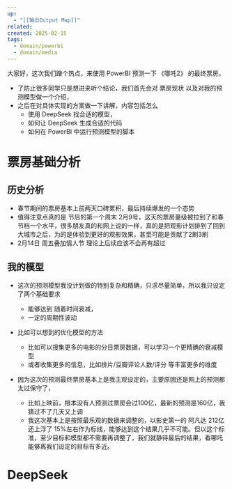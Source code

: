 ```yaml
---
up:
  - "[[输出Output Map]]"
related: 
created: 2025-02-15
tags:
  - domain/powerbi
  - domain/media
---
```


大家好，这次我们蹭个热点，来使用 PowerBI 预测一下 《哪吒2》 的最终票房。
- 了防止很多同学只是想进来听个结论，我们首先会对 票房现状 以及对我的预测模型做一个介绍，
- 之后在对具体实现的方案做一下讲解，内容包括怎么
	- 使用 DeepSeek 找合适的模型，
	- 如何让 DeepSeek 生成合适的代码
	- 如何在 PowerBI 中运行预测模型的脚本


# 票房基础分析


## 历史分析

- 春节期间的票房基本上前两天口碑累积，最后持续爆发的一个态势
- 值得注意点真的是 节后的第一个周末 2月9号，这天的票房量级被拉到了和春节档一个水平，很多朋友真的和网上说的一样，真的是把观影计划排到了回到大城市之后，为的是体验到更好的观影效果，甚至可能是贡献了2刷3刷
- 2月14日 周五叠加情人节 理论上后续应该不会再有超过



## 我的模型


- 这次的预测模型我没计划做的特别复杂和精确，只求尽量简单，所以我只设定了两个基础要求
	- 能够达到 随着时间衰减，
	- 一定的周期性波动
- 比如可以想到的优化模型的方法
	- 比如可以搜集更多的电影的分日票房数据，可以学习一个更精确的衰减模型
	- 或者收集更多的信息，比如排片/豆瓣评论人数/评分 等丰富更多的维度


- 因为这次的预测最终票房基本上是我主观设定的，主要原因还是网上的预测都太过保守了，
	- 比如上映前，根本没有人预测过票房会过100亿，最新的预测是160亿，我猜过不了几天又上调
	- 我这次基本上是按照最乐观的数据来调整的，以影史第一的 阿凡达 212亿 还上浮了 15%左右作为标线，能够达到这个结果几乎不可能。但以这个标准，至少目标和模型都不需要再调整了，我们就静待最后的结果，看哪吒能够离我们设定的目标有多近。



# DeepSeek


